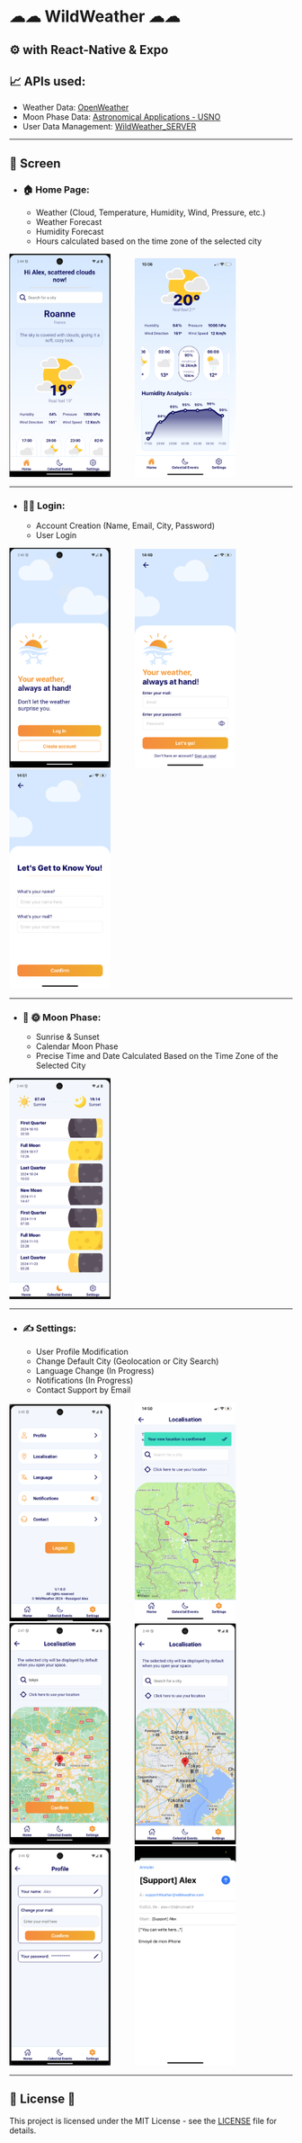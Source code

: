 # ☁☁ WildWeather ☁☁
## ⚙️ with React-Native & Expo

## 📈 APIs used:
 - Weather Data: [OpenWeather](https://openweathermap.org/)
 - Moon Phase Data: [Astronomical Applications - USNO](https://aa.usno.navy.mil/data/api)
 - User Data Management: [WildWeather_SERVER](https://github.com/RossAlex0/WildWeather_SERVER)

---

## 🎨 Screen

   - ### 🏠 Home Page:
      - Weather (Cloud, Temperature, Humidity, Wind, Pressure, etc.)
      - Weather Forecast
      - Humidity Forecast
      - Hours calculated based on the time zone of the selected city

  <img src="https://github.com/RossAlex0/WildWeather_APP/blob/main/assets/readme/homeandr.png" alt="Cover" width="180"/> &nbsp;&nbsp;&nbsp;&nbsp;&nbsp;&nbsp;&nbsp;&nbsp;&nbsp;&nbsp;<img src="https://github.com/RossAlex0/WildWeather_APP/blob/main/assets/readme/homebottomios.jpeg" alt="Cover" width="180"/>

---

   - ### 👩‍💻 Login:
      - Account Creation (Name, Email, City, Password)
      - User Login

  <img src="https://github.com/RossAlex0/WildWeather_APP/blob/main/assets/readme/log.png" alt="Cover" width="180"/> &nbsp;&nbsp;&nbsp;&nbsp;&nbsp;&nbsp;&nbsp;&nbsp;&nbsp;&nbsp;<img src="https://github.com/RossAlex0/WildWeather_APP/blob/main/assets/readme/login.PNG" alt="Cover" width="180"/> &nbsp;&nbsp;&nbsp;&nbsp;&nbsp;&nbsp;&nbsp;&nbsp;&nbsp;&nbsp;<img src="https://github.com/RossAlex0/WildWeather_APP/blob/main/assets/readme/createacc.PNG" alt="Cover" width="180"/> 

---

   - ### 🌛 🌞 Moon Phase:
      - Sunrise & Sunset
      - Calendar Moon Phase
      - Precise Time and Date Calculated Based on the Time Zone of the Selected City

<img src="https://github.com/RossAlex0/WildWeather_APP/blob/main/assets/readme/moonphase.png" alt="Cover" width="180"/>

---
    
   - ### ✍️ Settings:
      - User Profile Modification
      - Change Default City (Geolocation or City Search)
      - Language Change (In Progress)
      - Notifications (In Progress)
      - Contact Support by Email
    
  <img src="https://github.com/RossAlex0/WildWeather_APP/blob/main/assets/readme/settings.png" alt="Cover" width="180"/> &nbsp;&nbsp;&nbsp;&nbsp;&nbsp;&nbsp;&nbsp;&nbsp;&nbsp;&nbsp;<img src="https://github.com/RossAlex0/WildWeather_APP/blob/main/assets/readme/popconfirm.PNG" alt="Cover" width="180"/> &nbsp;&nbsp;&nbsp;&nbsp;&nbsp;&nbsp;&nbsp;&nbsp;&nbsp;&nbsp;<img src="https://github.com/RossAlex0/WildWeather_APP/blob/main/assets/readme/localisation.png" alt="Cover" width="180"/> &nbsp;&nbsp;&nbsp;&nbsp;&nbsp;&nbsp;&nbsp;&nbsp;&nbsp;&nbsp;<img src="https://github.com/RossAlex0/WildWeather_APP/blob/main/assets/readme/localisation2.png" alt="Cover" width="180"/> &nbsp;&nbsp;&nbsp;&nbsp;&nbsp;&nbsp;&nbsp;&nbsp;&nbsp;&nbsp;<img src="https://github.com/RossAlex0/WildWeather_APP/blob/main/assets/readme/profile.png" alt="Cover" width="180"/> &nbsp;&nbsp;&nbsp;&nbsp;&nbsp;&nbsp;&nbsp;&nbsp;&nbsp;&nbsp;<img src="https://github.com/RossAlex0/WildWeather_APP/blob/main/assets/readme/contact.PNG" alt="Cover" width="180"/> 

---

## 🪪 License 🚫
This project is licensed under the MIT License - see the [LICENSE](https://github.com/RossAlex0/WildWeather_APP/blob/main/license.txt) file for details.

